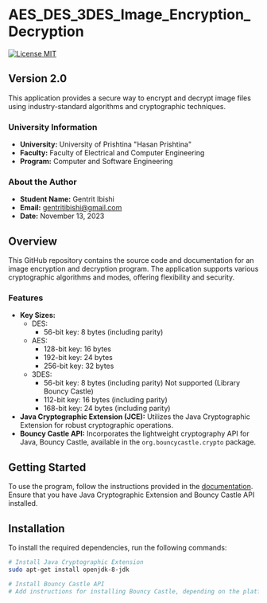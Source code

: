# AES_DES_3DES_Image_Encryption_Decryption

[![License MIT](https://img.shields.io/badge/license-MIT-blue.svg)](https://github.com/GentritIbishi/AES_DES_3DES_Image_Encryption_Decyption/blob/master/LICENSE.txt)

## Version 2.0
This application provides a secure way to encrypt and decrypt image files using industry-standard algorithms and cryptographic techniques.

### University Information
- **University:** University of Prishtina "Hasan Prishtina"
- **Faculty:** Faculty of Electrical and Computer Engineering
- **Program:** Computer and Software Engineering

### About the Author
- **Student Name:** Gentrit Ibishi
- **Email:** gentritibishi@gmail.com
- **Date:** November 13, 2023

## Overview
This GitHub repository contains the source code and documentation for an image encryption and decryption program. The application supports various cryptographic algorithms and modes, offering flexibility and security.

### Features
- **Key Sizes:**
  - DES:
    - 56-bit key: 8 bytes (including parity)
  - AES:
    - 128-bit key: 16 bytes
    - 192-bit key: 24 bytes
    - 256-bit key: 32 bytes
  - 3DES:
    - 56-bit key: 8 bytes (including parity) Not supported (Library Bouncy Castle)
    - 112-bit key: 16 bytes (including parity)
    - 168-bit key: 24 bytes (including parity)
- **Java Cryptographic Extension (JCE):** Utilizes the Java Cryptographic Extension for robust cryptographic operations.
- **Bouncy Castle API:** Incorporates the lightweight cryptography API for Java, Bouncy Castle, available in the `org.bouncycastle.crypto` package.

## Getting Started
To use the program, follow the instructions provided in the [documentation](link_to_your_documentation). Ensure that you have Java Cryptographic Extension and Bouncy Castle API installed.

## Installation
To install the required dependencies, run the following commands:

```bash
# Install Java Cryptographic Extension
sudo apt-get install openjdk-8-jdk

# Install Bouncy Castle API
# Add instructions for installing Bouncy Castle, depending on the platform
